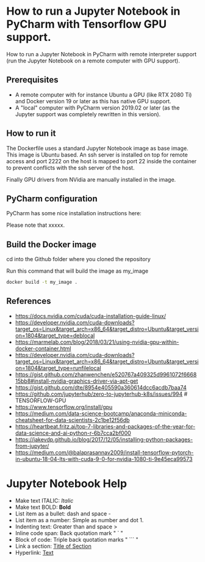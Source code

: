 # How to run a Jupyter Notebook in PyCharm with Tensorflow GPU support.

How to run a Jupyter Notebook in PyCharm with remote interpreter support (run the Jupyter Notebook on a remote computer with GPU support).

## Prerequisites

* A remote computer with for instance Ubuntu a GPU (like RTX 2080 Ti) and Docker version 19 or later as this has native GPU support.
* A "local" computer with PyCharm version 2019.02 or later (as the Jupyter support was completely rewritten in this version).

## How to run it

The Dockerfile uses a standard Jupyter Notebook image as base image. This image is Ubuntu based. An ssh server is installed on top for remote access and port 2222 on the host is mapped to port 22 inside the container to prevent conflicts with the ssh server of the host.

Finally GPU drivers from NVidia are manually installed in the image.

## PyCharm configuration

PyCharm has some nice installation instructions here:

Please note that xxxxx.


## Build the Docker image

cd into the Github folder where you cloned the repository

Run this command that will build the image as my_image

```bash
docker build -t my_image .
```



## References
* https://docs.nvidia.com/cuda/cuda-installation-guide-linux/
* https://developer.nvidia.com/cuda-downloads?target_os=Linux&target_arch=x86_64&target_distro=Ubuntu&target_version=1804&target_type=deblocal
* https://marmelab.com/blog/2018/03/21/using-nvidia-gpu-within-docker-container.html
* https://developer.nvidia.com/cuda-downloads?target_os=Linux&target_arch=x86_64&target_distro=Ubuntu&target_version=1804&target_type=runfilelocal
* https://gist.github.com/zhanwenchen/e520767a409325d9961072f666815bb8#install-nvidia-graphics-driver-via-apt-get
* https://gist.github.com/dte/8954e405590a360614dcc6acdb7baa74
* https://github.com/jupyterhub/zero-to-jupyterhub-k8s/issues/994 # TENSORFLOW-GPU
* https://www.tensorflow.org/install/gpu
* https://medium.com/data-science-bootcamp/anaconda-miniconda-cheatsheet-for-data-scientists-2c1be12f56db
* https://heartbeat.fritz.ai/top-7-libraries-and-packages-of-the-year-for-data-science-and-ai-python-r-6b7cca2bf000
* https://jakevdp.github.io/blog/2017/12/05/installing-python-packages-from-jupyter/
* https://medium.com/@balaprasannav2009/install-tensorflow-pytorch-in-ubuntu-18-04-lts-with-cuda-9-0-for-nvidia-1080-ti-9e45eca99573

# Jupyter Notebook Help
* Make text ITALIC: *Italic*
* Make text BOLD: **Bold**
* List item as a bullet: dash and space -
* List item as a number: Simple as number and dot 1.
* Indenting text: Greater than and space >
* Inline code span: Back quotation mark " ` "
* Block of code: Triple back quotation marks " ``` "
* Link a section: [Title of Section](#title-of-section)
* Hyperlink: [Text](URL)



